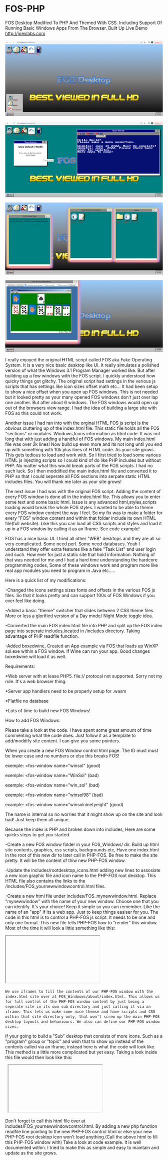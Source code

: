 # FOS-PHP
FOS Desktop Modified To PHP And Themed With CSS.  Including Support Of Running Basic Windows Apps From The Browser. Built Up Live Demo http://joevlabs.com

![image](https://github.com/hitsfm/FOS-PHP/blob/main/screenshots/FOS_Startmenu.png)

![image](https://github.com/hitsfm/FOS-PHP/blob/main/screenshots/FOS_Themes.png)

![image](https://github.com/hitsfm/FOS-PHP/blob/main/screenshots/FOS_Windows.png)

![image](https://github.com/hitsfm/FOS-PHP/blob/main/screenshots/boxedwine_Winsol.png)




I really enjoyed the original HTML script called FOS aka Fake Operating System. It is a very nice basic desktop like UI. It really simulates a polished version of what the Windows 3.1 Program Manager worked like. But after building up a few windows with the FOS script. I quickly understood how quicky things got glitchy. The original script had settings in the verious js scripts that has settings like icon sizes offset math etc... It had been setup to show a nice offset when you open up FOS windows. This is not needed but it looked pretty as your many opened FOS windows don't just over lap one another. But after about 6 windows. The FOS windows would open up out of the browsers view range. I had the idea of building a large site with FOS so this could not work.


Another issue I had ran into with the orginal HTML FOS js script is the obvious cluttering up of the index.html file. This static file holds all the FOS "sections" or modules. Windows,Icons information as html code. It was not long that with just adding a handful of FOS windows. My main index.html file was over 2k lines! Now build up even more and its not long until you end up with something with 10k plus lines of HTML code. As your site grows. This gets tedious to load and work with. So I first tried to load some various HTML js injecting scripts so I could kind of do like PHP includes but without PHP. No matter what this would break parts of the FOS scripts. I had no such luck. So I then moddified the main index.html file and converted it to PHP so that I could seperate all FOS sections into serpate static HTML includes files. You will thank me later as your site grows!

The next issue I had was with the original FOS script. Adding the content of every FOS window is done all in the index.html file. This allows you to enter some text and some basic html. Issue is any advanced html,styles,scripts loading would break the whole FOS styles. I wanted to be able to theme every FOS window content the way I feel. So my fix was to make a folder for every "FOS" window content and within that folder include its own HTML file(full website). Like this you can load all CSS scripts and styles and load it up in a FOS window by calling it as an Iframe. See code example!


FOS has a nice basic UI. I tried all other "WEB" desktops and they are all so very complicated. Some need perl. Some need databases. Yeah I understand they offer extra features like a fake "Task List" and user login and such. How ever for just a static site that hold information. Nothing of that was needed for me and I had a hard time understanding the hardcore programming codes, Some of these windows work and program more like real app modules you need to program in Java etc.....







Here is a quick list of my modifications:


-Changed the icons settings sizes fonts and offsets in the various FOS js files. So that it looks pretty and can support 100s of FOS Windows if you ever feel like doing.

-Added a basic "theme" switcher that slides between 2 CSS theme files. More or less a glorified version of a Day mode/ Night Mode toggle idea. 

-Converted the main FOS index.html file into PHP and split up the FOS index page into seperate includes,located in /includes directory. Taking advantage of PHP readfile function.

-Added boxedwine, Created an App example via FOS that loads up WinXP sol.exe within a FOS window. If Wine can run your app. Good changes boxedwine will load it as well. 




Requirements:



*Web server with at lease PHP5. file:// protocal not supported. Sorry not my rule. It's a web browser thing. 

*Server app handlers need to be properly setup for .wasm

*Flatfile no database

*Lots of time to build new FOS Windows!




How to add FOS Windows:

Please take a look at the code. I have spent some great amount of time commenting what the code does. Just follow it as a template to add/moddify site content. I can give you some pointers.

When you create a new FOS Window control html page. The ID must must be lower case and no numbers or else this breaks FOS!

exemple: <fos-window name="winsol" (good)
                     
exemple: <fos-window name="WinSol" (bad)

exemple: <fos-window name="win_sol" (bad)

exemple: <fos-window name="winsol98" (bad)
                     
example: <fos-window name="winsolninetyeight" (good)


The name is internal so no worries that it might show up on the site and look bad! Just keep them all unique.



Because the index is PHP and broken down into includes, Here are some quicks steps to get you started.
                     
 -Create a new FOS window folder in your FOS_Windows/ dir. Build up html site contents, graphics, css scripts, backgrounds etc, Have one index.html in the root of this new dir to later call in PHP-FOS. Be free to make the site pretty. It will be the content of thiw new PHP-FOS window. 
                     
 -Update the includes/rootdesktop_icons.html adding new lines to assosiate a new icon graphic file and icon name to the PHP-FOS root desktop. This HTML file also contains the links to the /includes/FOS_yournewwindowcontrol.html files.
 
-Create a new html file under includes/FOS_mynewwindow.html. Replace "mynewwindow" with the name of your new window. Choose one that you can identify. It's your choice! Keep it simple so you can remember. Like the name of an "app" if its a web app. Just to keep things easiser for you. The code in this html is to control a PHP-FOS js script. It needs to be one and only one format. This new file tells PHP-FOS how to "render" this window. Most of the time it will look a little something like this:
  
<fos-window name="about" title="About This Site">

<iframe id="About"

title="About"
    
width="800"
    
height="400"

src="FOS_Windoows/about/index.html">

</iframe>

</fos-window>


	
	We use iframes to fill the contents of our PHP-FOS window with the index.html site over at FOS_Windoows/about/index.html. This allows us for full control of the PHP-FOS window content by just being a seperate site in its own sub directory and just calling it via an iframe. This lets us make some nice themse and have scripts and CSS within that site directory only, that won't screw up the main PHP-FOS desktop layouts and behaviours. We also can define our PHP-FOS window sizes.
                     
If your going to build a "Sub" desktop that consists of more icons. Such as a "program" group or "topic"  and wish that to show up instead of the contents called via an iframe, instead here is what the code will look like. This method is a little more complicated but yet easy. Taking a look inside this file would then look like this:
                     
<fos-window name="mynewssection" title="Your News">
	
<fos-desktop id="mainDesktop">
	
<!-- PHP-FOS Home Window Icons. No Scroll to avoid browser bug on icon drag outside of Root PHP-FOS desktop by using fixed="true" -->
	
<fos-icon href="mainnews" name="Main News" fixed="true">


<img src="icon/mainnews.png" alt="" title="">

</fos-icon>


<fos-icon href="fakenews" name="Fake News" fixed="true">

<img src="icon/fakenews.png" alt="" title="">

</fos-icon>


<!-- This PHP-FOS Window Background And Size by iframes -->

<iframe id="FOSWindowBackground"

title="FOSWindowBackground"

width="400"

height="450"

src="FOS_Window_Background/index.html" scrolling="no">

</iframe>

</fos-window>
                     
                     
                     
  
Don't forget to call this html file over at includes/FOS_yournewwindowcontrol.html. By adding a new php function readfile line pointing to the new PHP-FOS control html or else your new PHP-FOS root desktop icon won't load anything.(Call the above html to fill this PHP-FOS window with) Take a look at code example. It is well documented within. I tried to make this as simple and easy to maintain and update as the site grows.
                     
